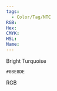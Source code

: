 ```yaml
---
tags:
  - Color/Tag/NTC
RGB:
Hex:
CMYK:
HSL:
Name:
---
```

Bright Turquoise
```palette
#08E8DE
```
RGB
